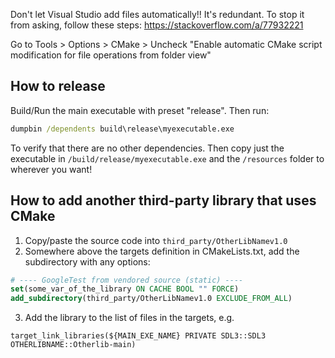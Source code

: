 Don't let Visual Studio add files automatically!! It's redundant. To stop it from asking, follow these steps: https://stackoverflow.com/a/77932221 

Go to Tools > Options > CMake > Uncheck "Enable automatic CMake script modification for file operations from folder view"

## How to release
Build/Run the main executable with preset "release". Then run:
```cmd
dumpbin /dependents build\release\myexecutable.exe
```
To verify that there are no other dependencies. Then copy just the executable in `/build/release/myexecutable.exe` and the `/resources` folder to wherever you want!

## How to add another third-party library that uses CMake
1. Copy/paste the source code into `third_party/OtherLibNamev1.0`
2. Somewhere above the targets definition in CMakeLists.txt, add the subdirectory with any options:
```cmake
# ---- GoogleTest from vendored source (static) ----
set(some_var_of_the_library ON CACHE BOOL "" FORCE)
add_subdirectory(third_party/OtherLibNamev1.0 EXCLUDE_FROM_ALL)
```
3. Add the library to the list of files in the targets, e.g.
```
target_link_libraries(${MAIN_EXE_NAME} PRIVATE SDL3::SDL3 OTHERLIBNAME::Otherlib-main)
```